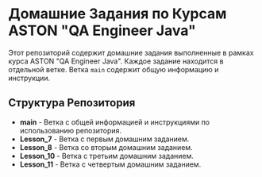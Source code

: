 # Домашние Задания по Курсам ASTON "QA Engineer Java"

Этот репозиторий содержит домашние задания выполненные в рамках курса ASTON "QA Engineer Java". Каждое задание находится в отдельной ветке. Ветка `main` содержит общую информацию и инструкции.


## Структура Репозитория

- **main** - Ветка с общей информацией и инструкциями по использованию репозитория.
- **Lesson_7** - Ветка с первым домашним заданием.
- **Lesson_8** - Ветка со вторым домашним заданием.
- **Lesson_10** - Ветка с третьим домашним заданием.
- **Lesson_11** - Ветка с четвертым домашним заданием.


